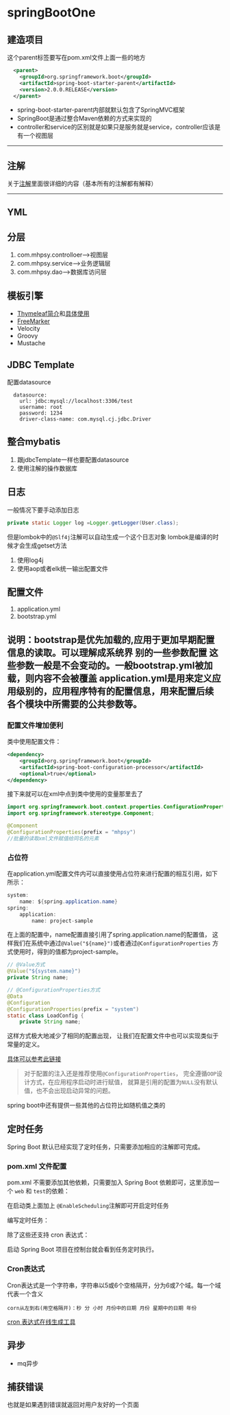 # springBootOne
## 建造项目

这个parent标签要写在pom.xml文件上面一些的地方

```xml
  <parent>
    <groupId>org.springframework.boot</groupId>
    <artifactId>spring-boot-starter-parent</artifactId>
    <version>2.0.0.RELEASE</version>
  </parent>
```

* spring-boot-starter-parent内部就默认包含了SpringMVC框架
* SpringBoot是通过整合Maven依赖的方式来实现的
* controller和service的区别就是如果只是服务就是service，controller应该是有一个视图层

---

## 注解

关于[注解](https://www.hxstrive.com/subject/spring_boot.htm?id=336#:~:text=%40EnableAutoConfiguration%20%E6%B3%A8%E8%A7%A3%E8%A1%A8%E7%A4%BA%E5%BC%80%E5%90%AF%E8%87%AA%E5%8A%A8,%E6%9D%A5%E5%BA%94%E7%94%A8%E8%87%AA%E5%8A%A8%E9%85%8D%E7%BD%AE%E7%B1%BB%E3%80%82)里面很详细的内容（基本所有的注解都有解释）

---

## YML

## 分层

1. com.mhpsy.controlloer-->视图层
2. com.mhpsy.service-->业务逻辑层
3. com.mhpsy.dao-->数据库访问层

## 模板引擎

* [Thymeleaf简介](https://www.cainiaojc.com/springboot/springboot-thymeleaf-view.html)和[具体使用](http://c.biancheng.net/spring_boot/thymeleaf.html)
* [FreeMarker](https://freemarker.apache.org/docs/ref_directive_if.html)
* Velocity
* Groovy
* Mustache

## JDBC Template
配置datasource
```
  datasource:
    url: jdbc:mysql://localhost:3306/test
    username: root
    password: 1234
    driver-class-name: com.mysql.cj.jdbc.Driver
```
## 整合mybatis
1. 跟jdbcTemplate一样也要配置datasource 
2. 使用注解的操作数据库

## 日志 
一般情况下要手动添加日志
```java
private static Logger log =Logger.getLogger(User.class);
```
但是lombok中的`@Slf4j`注解可以自动生成一个这个日志对象
lombok是编译的时候才会生成getset方法
1. 使用log4j
2. 使用aop或者elk统一输出配置文件



## 配置文件
1. application.yml
2. bootstrap.yml

说明：bootstrap是优先加载的,应用于更加早期配置信息的读取。可以理解成系统界
别的一些参数配置
这些参数一般是不会变动的。一般bootstrap.yml被加载，则内容不会被覆盖
application.yml是用来定义应用级别的，应用程序特有的配置信息，用来配置后续
各个模块中所需要的公共参数等。
---
### 配置文件增加便利
类中使用配置文件：
```xml
<dependency>
    <groupId>org.springframework.boot</groupId>
    <artifactId>spring-boot-configuration-processor</artifactId>
    <optional>true</optional>
</dependency>
```
接下来就可以在xml中点到类中使用的变量那里去了

```java
import org.springframework.boot.context.properties.ConfigurationProperties;
import org.springframework.stereotype.Component;

@Component
@ConfigurationProperties(prefix = "mhpsy")
//批量的读取xml文件赋值给同名的元素
```
### 占位符
在application.yml配置文件内可以直接使用占位符来进行配置的相互引用，如下所示：
```java
system:
    name: ${spring.application.name}
spring:
    application:
        name: project-sample
```
在上面的配置中，name配置直接引用了spring.application.name的配置值，
这样我们在系统中通过`@Value("${name}")`或者通过`@ConfigurationProperties`
方式使用时，得到的值都为project-sample。

```java
// @Value方式
@Value("${system.name}")
private String name;
```

```java
// @ConfigurationProperties方式
@Data
@Configuration
@ConfigurationProperties(prefix = "system")
static class LoadConfig {
    private String name;
```

这样方式极大地减少了相同的配置出现，
让我们在配置文件中也可以实现类似于常量的定义。

[具体可以参考此链接](https://juejin.cn/post/6844904100404936718)

> 对于配置的注入还是推荐使用`@ConfigurationProperties`，
> 完全遵循`OOP`设计方式，在应用程序启动时进行赋值，
> 就算是引用的配置为`NULL`没有默认值，也不会出现启动异常的问题。

spring boot中还有提供一些其他的占位符比如随机值之类的

## 定时任务
Spring Boot 默认已经实现了定时任务，只需要添加相应的注解即可完成。

### pom.xml 文件配置

pom.xml 不需要添加其他依赖，只需要加入 
Spring Boot 依赖即可，这里添加一个 `web` 和 `test`的依赖：

在启动类上面加上 `@EnableScheduling`注解即可开启定时任务

编写定时任务：

除了这些还支持 cron 表达式：

启动 Spring Boot 项目在控制台就会看到任务定时执行。

### Cron表达式

Cron表达式是一个字符串，字符串以5或6个空格隔开，分为6或7个域。每一个域代表一个含义

`corn从左到右(用空格隔开)：秒 分 小时 月份中的日期 月份 星期中的日期 年份`

[cron 表达式在线生成工具](https://qqe2.com/cron)

## 异步

- mq异步

## 捕获错误
也就是如果遇到错误就返回对用户友好的一个页面